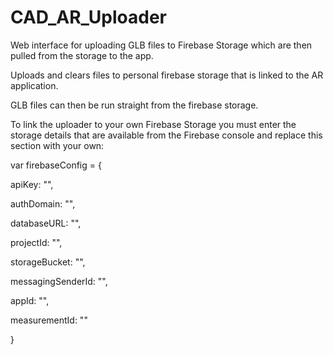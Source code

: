 # CAD_AR_Uploader

Web interface for uploading GLB files to Firebase Storage which are then pulled from the storage to the app.

Uploads and clears files to personal firebase storage that is linked to the AR application.

GLB files can then be run straight from the firebase storage.

To link the uploader to your own Firebase Storage you must enter the storage details that are available from the Firebase console and replace this section with your own:

var firebaseConfig = {

apiKey: "",

authDomain: "",

databaseURL: "",

projectId: "",

storageBucket: "",

messagingSenderId: "",

appId: "",

measurementId: ""

}
